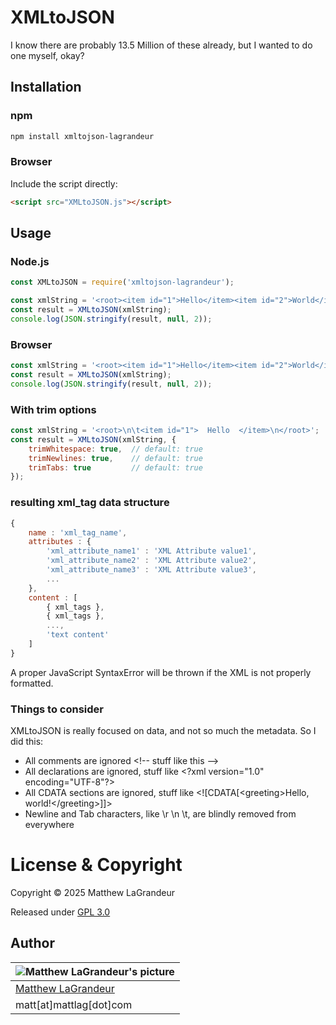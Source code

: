 # XMLtoJSON

I know there are probably 13.5 Million of these already, but I wanted to do one myself, okay?

## Installation

### npm
```bash
npm install xmltojson-lagrandeur
```

### Browser
Include the script directly:
```html
<script src="XMLtoJSON.js"></script>
```

## Usage

### Node.js
```javascript
const XMLtoJSON = require('xmltojson-lagrandeur');

const xmlString = '<root><item id="1">Hello</item><item id="2">World</item></root>';
const result = XMLtoJSON(xmlString);
console.log(JSON.stringify(result, null, 2));
```

### Browser
```javascript
const xmlString = '<root><item id="1">Hello</item><item id="2">World</item></root>';
const result = XMLtoJSON(xmlString);
console.log(JSON.stringify(result, null, 2));
```

### With trim options
```javascript
const xmlString = '<root>\n\t<item id="1">  Hello  </item>\n</root>';
const result = XMLtoJSON(xmlString, {
    trimWhitespace: true,  // default: true
    trimNewlines: true,    // default: true
    trimTabs: true         // default: true
});
```

### resulting xml_tag data structure

```javascript
{
    name : 'xml_tag_name',
    attributes : {
        'xml_attribute_name1' : 'XML Attribute value1',
        'xml_attribute_name2' : 'XML Attribute value2',
        'xml_attribute_name3' : 'XML Attribute value3',
        ...
    },
    content : [
        { xml_tags },
        { xml_tags },
        ...,
        'text content'
    ]
}
```

A proper JavaScript SyntaxError will be thrown if the XML is not properly formatted.

### Things to consider

XMLtoJSON is really focused on data, and not so much the metadata. So I did this:

- All comments are ignored &lt;!-- stuff like this --&gt;
- All declarations are ignored, stuff like &lt;?xml version="1.0" encoding="UTF-8"?>
- All CDATA sections are ignored, stuff like &lt;![CDATA[&lt;greeting&gt;Hello, world!&lt;/greeting&gt;]]&gt;
- Newline and Tab characters, like \r \n \t, are blindly removed from everywhere

# License & Copyright

Copyright © 2025 Matthew LaGrandeur

Released under [GPL 3.0](https://www.gnu.org/licenses/gpl-3.0-standalone.html)

## Author

| ![Matthew LaGrandeur's picture](https://1.gravatar.com/avatar/f6f7b963adc54db7e713d7bd5f4903ec?s=70) |
| ---------------------------------------------------------------------------------------------------- |
| [Matthew LaGrandeur](http://mattlag.com/)                                                            |
| matt[at]mattlag[dot]com                                                                              |
